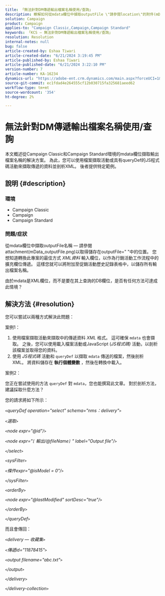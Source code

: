 ```yaml
---
title: 「無法針對DM傳遞輸出檔案名稱使用/查詢」
description: 瞭解如何從mdata欄位中擷取outputFile \"請參閱location\"的附件(mData_outputFile.png)"。
solution: Campaign
product: Campaign
applies-to: "Campaign Classic,Campaign,Campaign Standard"
keywords: 「KCS — 無法針對DM傳遞輸出檔案名稱使用/查詢」
resolution: Resolution
internal-notes: null
bug: false
article-created-by: Eshaa Tiwari
article-created-date: "6/21/2024 3:19:45 PM"
article-published-by: Eshaa Tiwari
article-published-date: "6/21/2024 3:22:10 PM"
version-number: 7
article-number: KA-16234
dynamics-url: "https://adobe-ent.crm.dynamics.com/main.aspx?forceUCI=1&pagetype=entityrecord&etn=knowledgearticle&id=57dde6af-e12f-ef11-840a-6045bd029b18"
source-git-commit: ec1fdad4e264555cf12b030715fa325681aeed62
workflow-type: tm+mt
source-wordcount: '354'
ht-degree: 2%

---
```


# 無法針對DM傳遞輸出檔案名稱使用/查詢


本文概述從Campaign Classic和Campaign Standard環境的mdata欄位擷取輸出檔案名稱的解決方案。 為此，您可以使用檔案擷取活動或具有queryDef的JS程式碼活動來擷取傳遞的資料並剖析XML。 後者提供特定範例。

## 說明 {#description}


### 環境

- Campaign Classic
- Campaign
- Campaign Standard


### 問題/症狀

從mdata欄位中擷取outputFile名稱 — 請參閱attachment(mData_outputFile.png)以取得儲存在outputFile=&quot; &quot;中的位置。 您想知道轉換此專案的最佳方式 *XML資料* 輸入欄位，以作為行銷活動工作流程中的擴充欄位傳遞。 這樣您就可以將附加至促銷活動歷史記錄表格中，以儲存所有輸出檔案名稱。

由於mdata是XML欄位，而不是要在其上查詢的DB欄位，是否有任何方法可達成此情境？




## 解決方法 {#resolution}


您可以嘗試以兩種方式解決此問題：

案例1：

1. 使用檔案擷取活動來擷取中的傳遞資料 *XML* 格式。 這可確保 `mdata` 也會擷取。 之後，您可以使用載入檔案活動或JavaScript (*JS程式碼)* 活動，以剖析該檔案並取得您的資料。
2. 使用 *JS程式碼* 活動和 `queryDef` 以擷取 `mdata` 傳送的檔案，然後剖析XML。 將資料儲存在 <b>執行個體變數</b> ，然後在轉換中載入。


案例2：

您正在嘗試使用的方法 `queryDef` 對 `mdata`，您也能撰寫此文章。 對於剖析方法，建議採取什麼方法？

您的請求將如下所示：

*`<`queryDef operation=&quot;select&quot; schema=&quot;nms：delivery&quot;`>`*

*`<`選取`>`*

*`<`node expr=&quot;@id&quot;/`>`*

*`<`node expr=&quot;`[` 輸出/@fileName`]` &quot; label=&quot;Output file&quot;/`>`*

*`<`/select`>`*

*`<`sysFilter`>`*

*`<`條件expr=&quot;@isModel = 0&quot;/`>`*

*`<`/sysFilter`>`*

*`<`orderBy`>`*

*`<`node expr=&quot;@lastModified&quot; sortDesc=&quot;true&quot;/`>`*

*`<`/orderBy`>`*

*`<`/queryDef`>`*



而且會傳回：

*`<`delivery — 收藏集`>`*

*`<`傳遞id=&quot;11878415&quot;`>`*

*`<`output filename=&quot;abc.txt&quot;`>`*

*`<`/output`>`*

*`<`/delivery`>`*

*`<`/delivery-collection`>`*
